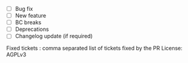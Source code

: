 
  - [ ] Bug fix
  - [ ] New feature
  - [ ] BC breaks
  - [ ] Deprecations
  - [ ] Changelog update (if required)

Fixed tickets : comma separated list of tickets fixed by the PR
License: AGPLv3
